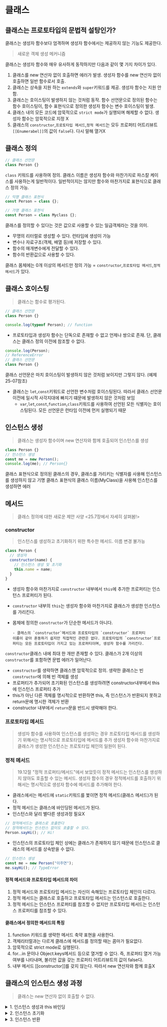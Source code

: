 # 클래스

## 클래스는 프로토타입의 문법적 설탕인가?

클래스는 생성자 함수보다 엄격하며 생성자 함수에서는 제공하지 않는 기능도 제공한다.

> 새로운 객체 생성 메커니즘

클래스는 생성자 함수와 매우 유사하게 동작하지만 다음과 같이 몇 가지 차이가 있다.

1. 클래스를 new 연산자 없이 호출하면 에러가 발생. 생성자 함수를 new 연산자 없이 호출하면 일반 함수로서 호출.
2. 클래스는 상속을 지원 하는 `extends`와 `super`키워드를 제공. 생성자 함수는 지원 안함.
3. 클래스는 호이스팅이 발생하지 않는 것처럼 동작. 함수 선언문으로 정의된 함수는 함수 호이스팅이, 함수 표현식으로 정의한 생성자 함수는 변수 호이스팅이 발생.
4. 클래스 내의 모든 코드에 암묵적으로 `strict mode`가 실행되며 해제할 수 없다. 생성자 함수는 암묵적으로 지정 X
5. 클래스의 `constructor`,`프로토타입 메서드`,`정적 메서드`는 모두 프로퍼티 어트리뷰트 `[[Enumerabel]]`의 값이 `false`다. 다시 말해 열거X

## 클래스 정의

```jsx
// 클래스 선언문
class Person {}
```

`class` 키워드를 사용하여 정의. 클래스 이름은 생성자 함수와 마찬가지로 파스칼 케이스를 사용하는게 일반적이다. 일반적이지는 않지만 함수와 마찬가지로 표현식으로 클래스 정의 가능.

```jsx
// 익명 클래스 표현식
const Person = class {};

// 가명 클래스 표현식
const Person = class Myclass {};
```

클래스를 정의할 수 있다는 것은 값으로 사용할 수 있는 일급객체라는 것을 의미.

- 무명의 리터럴로 생성할 수 있다. 런타임에 생성이 가능
- 변수나 자료구조(객체, 배열 등)에 저장할 수 있다.
- 함수의 매개변수에게 전달할 수 있다.
- 함수의 반환값으로 사용할 수 있다.

클래스 몸체에는 0개 이상의 메서드만 정의 가능 = `constructor`,`프로토타입 메서드`,`정적 메서드`가 있다.

## 클래스 호이스팅

> 클래스는 함수로 평가된다.

```jsx
// 클래스 선언문
class Person {}

console.log(typeof Person); // function
```

- 프로토타입과 생성자 함수는 단독으로 존재할 수 없고 언제나 쌍으로 존재. 단, 클래스는 클래스 정의 이전에 참조할 수 없다.

```jsx
console.log(Person);
// ReferenceError
// 클래스 선언문
class Person {}
```

클래스 선언문은 마치 호이스팅이 발생하지 않은 것처럼 보이지만 그렇지 않다. (예제 25-07참조)

- 클래스는 `let`,`const`키워드로 선언한 변수처럼 호이스팅된다. 따라서 클래스 선언문 이전에 일시적 사각지대에 빠지기 떄문에 발생하지 않은 것처럼 보임
  - `var`,`let`,`const`,`function`,`class`키워드를 사용하여 선언된 모든 식별자는 호이스팅된다. 모든 선언문은 런타임 이전에 먼저 실행되기 때문

## 인스턴스 생성

> 클래스는 생성자 함수이며 new 연산자와 함께 호출되어 인스턴스를 생성

```jsx
class Person {}
// 인스턴스 생성
const me = new Person();
console.log(me); // Person{}
```

클래스 표현식으로 정의된 클래스의 경우, 클래스를 가리키는 식별자를 사용해 인스턴스를 생성하지 않고 기명 클래스 표현식의 클래스 이름(MyClass)을 사용해 인스턴스를 생성하면 에러

## 메서드

> 클래스 정의에 대한 새로운 제안 사양 <25.7장에서 자세히 살펴봄!>

### constructor

> 인스턴스를 생성하고 초기화하기 위한 특수한 메서드. 이름 변경 불가능

```jsx
class Person {
  // 생성자
  constructor(name) {
    // 인스턴스 생성 및 초기화
    this.name = name;
  }
}
```

- 생성자 함수와 마찬가지로 `constructor` 내부에서 `this`에 추가한 프로퍼티는 인스턴스 프로퍼티가 된다.
- `constructor` 내부의 `this`는 생성자 함수와 마찬가지로 클래스가 생성한 인스턴스를 가리킨다.
- 몸체에 정의한 `constructor`가 단순한 메서드가 아니다.

      - 클래스의 `constructor`메서드와 프로토타입의 `constructor` 프로퍼티
      이름이 같아 혼동하기 쉽지만 직접적인 관련은 없다. 프로토타입의 `constructor`프로퍼티는 모든 프로토타입이 가지고 있는 프로퍼티이며, 생성자 함수를 가리킨다.

`constructor`클래스 내에 최대 한 개만 존재할 수 있다. 클래스가 2개 이상의 `constructor`를 포함하면 문법 에러가 일어난다.

- `constructor`를 생략하면 클래스엔 암묵적으로 정의. 생략한 클래스는 빈 `constructor`에 의해 빈 객체를 생성
- 프로퍼티가 추가되어 초기화된 인스턴스를 생성하려면 constructor내부에서 this에 인스턴스 프로퍼티 추가
- this가 아닌 다른 객체를 명시적으로 반환하면 this, 즉 인스턴스가 반환되지 못하고 return문에 명시한 객체가 반환
- constructor 내부에서 `return`문을 반드시 생략해야 한다.

### 프로토타입 메서드

> 생성자 함수를 사용하여 인스턴스를 생성하는 경우 프로토타입 메서드를 생성하기 위해서는 명시적으로 프로토타입에 메서드를 추가
> 생성자 함수와 마찬가지로 클래스가 생성한 인스턴스는 프로토타입 체인의 일원이 된다.

### 정적 메서드

> 19.12절 "정적 프로퍼티/메서드"에서 보았듯이 정적 메서드는 인스턴스를 생성하지 않아도 호출할 수 있는 메서드.
> 생성자 함수의 경우 정적메서드를 호출하기 위해서는 명시적으로 생성자 함수에 메서드를 추가해야 한다.

- 클래스에서는 메서드에 `static`키워드를 붗이면 정적 메서드(클래스 메서드)가 된다.
- 정적 메서드는 클래스에 바인딩된 메서드가 된다.
- 인스턴스와 달리 별다른 생성과정 필요X

```jsx
// 정적메서드는 클래스로 호출한다
// 정적메서드는 인스턴스 없이도 호출할 수 있다.
Person.sayHi(); // Hi!
```

- 인스턴스의 프로토타입 체인 상에는 클래스가 존재하지 않기 때문에 인스턴스로 클래스의 메서드를 상속받을 수 없다.

```jsx
// 인스턴스 생성
const me = new Person("이주연");
me.sayHi(); // TypeError
```

#### 정적 메서드와 프로토타입 메서드의 차이

1. 정적 메서드와 프로토타입 메서드는 자신이 속해있는 프로토타입 체인이 다르다.
2. 정적 메서드는 클래스로 호출하고 프로토타입 메서드는 인스턴스로 호출한다.
3. 정적 메서드는 인스턴스 프로퍼티를 참조할 수 없지만 프로토타입 메서드는 인스턴스 프로퍼티를 참조할 수 있다.

#### 클래스에서 정의한 메서드의 특징

1. function 키워드를 생략한 메서드 축약 표현을 사용한다.
2. 객체리터럴과는 다르게 클래스에 메서드를 정의할 때는 콤마가 필요없다.
3. 암묵적으로 strict mode로 실행된다.
4. for...in 문이나 Object.keys메서드 등으로 열거할 수 없다. 즉, 프로퍼티 열거 가능 여부를 나타내며, 불리언 값을 갖는 프로퍼티 어트리뷰트의 값이 false다.
5. 내부 메서드 [[constructor]]를 갖지 않는다. 따라서 new 연산자와 함께 호출X

## 클래스의 인스턴스 생성 과정

> 클래스는 new 연산자 없이 호출할 수 없다.

<details>
<summary>1. 인스턴스 생성과 this 바인딩</summary>
new 연산자와 함께 클래스를 호출하면 constructor의 내부 코드가 실행되기 앞서 암묵적으로 빈 객체가 생성. 이 빈 객체가 바로 미완성된 클래스가 생성한 인스턴스다. 이떄 클래스가 생성한 인스턴스의 프로토타입으로 클래스의 `prototype`프로퍼티가 가리키는 객체가 설정된다.

즉 인스턴스는 `this`에 바인딩 된다. 따라서 constructor 내부의 this는 클래스가 생성한 인스턴스를 가리킨다.

</details>

<details>
<summary>2. 인스턴스 초기화</summary>
constructor의 내부 코드가 실행되어 this에 바인딩 되어있는 인스턴스를 초기화한다. 즉, this에 바인딩 되어있는 인스턴스에 프로퍼티를 추가하고 constructor가 인수로 전달받은 초기값으로 인스턴스의 프로퍼티값을 초기화 한다. 만약 constructor가 생략되었다면 이 과정도 생략!
</details>

<details>
<summary>3. 인스턴스 반환</summary>
클래스의 모든 처리가 끝나면 완성된 인스턴스가 바인딩된 this가 암묵적으로 반환된다.

```jsx
class Person {
    // 생성자
    constructor(name){
        // 1. 암묵적으로 인스턴스가 생성되고 this에 바인딩 된다.
        console.log(this); // Person
        console.log(Object.getPrototypeOf(this) === Person.prototype);

        // 2. this에 바인되어 있는 인스턴스를 초기화
        this.name = name;

        // 3. 완성된 인스턴스가 바인딩된 this가 암묵적으로 반환된다.
    }
}

</details>
```
